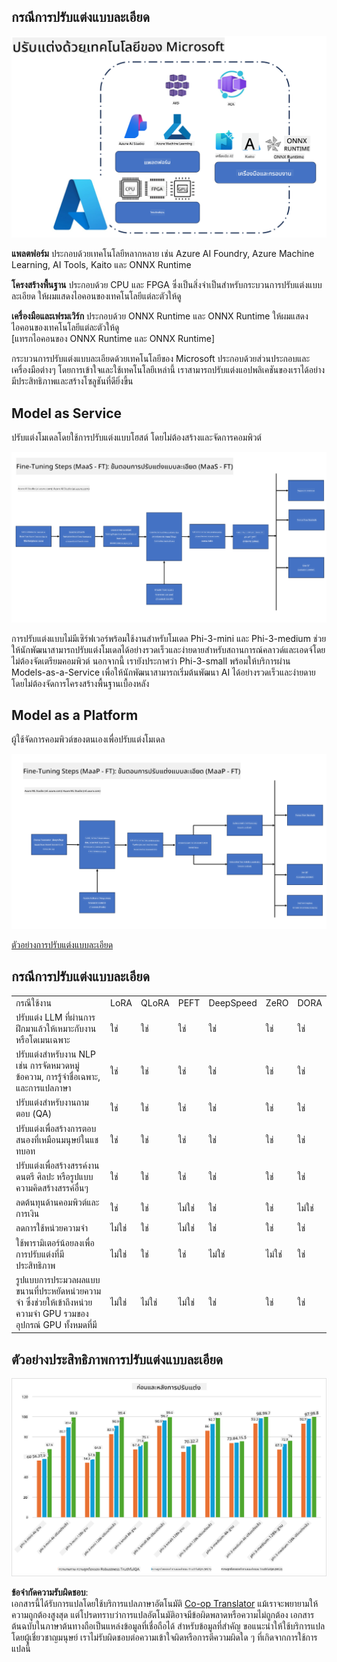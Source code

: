 <!--
CO_OP_TRANSLATOR_METADATA:
{
  "original_hash": "cb5648935f63edc17e95ce38f23adc32",
  "translation_date": "2025-07-17T08:27:12+00:00",
  "source_file": "md/03.FineTuning/FineTuning_Scenarios.md",
  "language_code": "th"
}
-->
## กรณีการปรับแต่งแบบละเอียด

![FineTuning with MS Services](../../../../translated_images/FinetuningwithMS.3d0cec8ae693e094c38c72575e63f2c9bf1cf980ab90f1388e102709f9c979e5.th.png)

**แพลตฟอร์ม** ประกอบด้วยเทคโนโลยีหลากหลาย เช่น Azure AI Foundry, Azure Machine Learning, AI Tools, Kaito และ ONNX Runtime

**โครงสร้างพื้นฐาน** ประกอบด้วย CPU และ FPGA ซึ่งเป็นสิ่งจำเป็นสำหรับกระบวนการปรับแต่งแบบละเอียด ให้ผมแสดงไอคอนของเทคโนโลยีแต่ละตัวให้ดู

**เครื่องมือและเฟรมเวิร์ก** ประกอบด้วย ONNX Runtime และ ONNX Runtime ให้ผมแสดงไอคอนของเทคโนโลยีแต่ละตัวให้ดู  
[แทรกไอคอนของ ONNX Runtime และ ONNX Runtime]

กระบวนการปรับแต่งแบบละเอียดด้วยเทคโนโลยีของ Microsoft ประกอบด้วยส่วนประกอบและเครื่องมือต่างๆ โดยการเข้าใจและใช้เทคโนโลยีเหล่านี้ เราสามารถปรับแต่งแอปพลิเคชันของเราได้อย่างมีประสิทธิภาพและสร้างโซลูชันที่ดียิ่งขึ้น

## Model as Service

ปรับแต่งโมเดลโดยใช้การปรับแต่งแบบโฮสต์ โดยไม่ต้องสร้างและจัดการคอมพิวต์

![MaaS Fine Tuning](../../../../translated_images/MaaSfinetune.3eee4630607aff0d0a137b16ab79ec5977ece923cd1fdd89557a2655c632669d.th.png)

การปรับแต่งแบบไม่มีเซิร์ฟเวอร์พร้อมใช้งานสำหรับโมเดล Phi-3-mini และ Phi-3-medium ช่วยให้นักพัฒนาสามารถปรับแต่งโมเดลได้อย่างรวดเร็วและง่ายดายสำหรับสถานการณ์คลาวด์และเอดจ์โดยไม่ต้องจัดเตรียมคอมพิวต์ นอกจากนี้ เรายังประกาศว่า Phi-3-small พร้อมให้บริการผ่าน Models-as-a-Service เพื่อให้นักพัฒนาสามารถเริ่มต้นพัฒนา AI ได้อย่างรวดเร็วและง่ายดายโดยไม่ต้องจัดการโครงสร้างพื้นฐานเบื้องหลัง

## Model as a Platform

ผู้ใช้จัดการคอมพิวต์ของตนเองเพื่อปรับแต่งโมเดล

![Maap Fine Tuning](../../../../translated_images/MaaPFinetune.fd3829c1122f5d1c4a6a91593ebc348548410e162acda34f18034384e3b3816a.th.png)

[ตัวอย่างการปรับแต่งแบบละเอียด](https://github.com/Azure/azureml-examples/blob/main/sdk/python/foundation-models/system/finetune/chat-completion/chat-completion.ipynb)

## กรณีการปรับแต่งแบบละเอียด

| | | | | | | |
|-|-|-|-|-|-|-|
|กรณีใช้งาน|LoRA|QLoRA|PEFT|DeepSpeed|ZeRO|DORA|
|ปรับแต่ง LLM ที่ผ่านการฝึกมาแล้วให้เหมาะกับงานหรือโดเมนเฉพาะ|ใช่|ใช่|ใช่|ใช่|ใช่|ใช่|
|ปรับแต่งสำหรับงาน NLP เช่น การจัดหมวดหมู่ข้อความ, การรู้จำชื่อเฉพาะ, และการแปลภาษา|ใช่|ใช่|ใช่|ใช่|ใช่|ใช่|
|ปรับแต่งสำหรับงานถามตอบ (QA)|ใช่|ใช่|ใช่|ใช่|ใช่|ใช่|
|ปรับแต่งเพื่อสร้างการตอบสนองที่เหมือนมนุษย์ในแชทบอท|ใช่|ใช่|ใช่|ใช่|ใช่|ใช่|
|ปรับแต่งเพื่อสร้างสรรค์งานดนตรี ศิลปะ หรือรูปแบบความคิดสร้างสรรค์อื่นๆ|ใช่|ใช่|ใช่|ใช่|ใช่|ใช่|
|ลดต้นทุนด้านคอมพิวต์และการเงิน|ใช่|ใช่|ไม่ใช่|ใช่|ใช่|ไม่ใช่|
|ลดการใช้หน่วยความจำ|ไม่ใช่|ใช่|ไม่ใช่|ใช่|ใช่|ใช่|
|ใช้พารามิเตอร์น้อยลงเพื่อการปรับแต่งที่มีประสิทธิภาพ|ไม่ใช่|ใช่|ใช่|ไม่ใช่|ไม่ใช่|ใช่|
|รูปแบบการประมวลผลแบบขนานที่ประหยัดหน่วยความจำ ซึ่งช่วยให้เข้าถึงหน่วยความจำ GPU รวมของอุปกรณ์ GPU ทั้งหมดที่มี|ไม่ใช่|ไม่ใช่|ไม่ใช่|ใช่|ใช่|ใช่|

## ตัวอย่างประสิทธิภาพการปรับแต่งแบบละเอียด

![Finetuning Performance](../../../../translated_images/Finetuningexamples.a9a41214f8f5afc186adb16a413b1c17e2f43a89933ba95feb5aee84b0b24add.th.png)

**ข้อจำกัดความรับผิดชอบ**:  
เอกสารนี้ได้รับการแปลโดยใช้บริการแปลภาษาอัตโนมัติ [Co-op Translator](https://github.com/Azure/co-op-translator) แม้เราจะพยายามให้ความถูกต้องสูงสุด แต่โปรดทราบว่าการแปลอัตโนมัติอาจมีข้อผิดพลาดหรือความไม่ถูกต้อง เอกสารต้นฉบับในภาษาต้นทางถือเป็นแหล่งข้อมูลที่เชื่อถือได้ สำหรับข้อมูลที่สำคัญ ขอแนะนำให้ใช้บริการแปลโดยผู้เชี่ยวชาญมนุษย์ เราไม่รับผิดชอบต่อความเข้าใจผิดหรือการตีความผิดใด ๆ ที่เกิดจากการใช้การแปลนี้